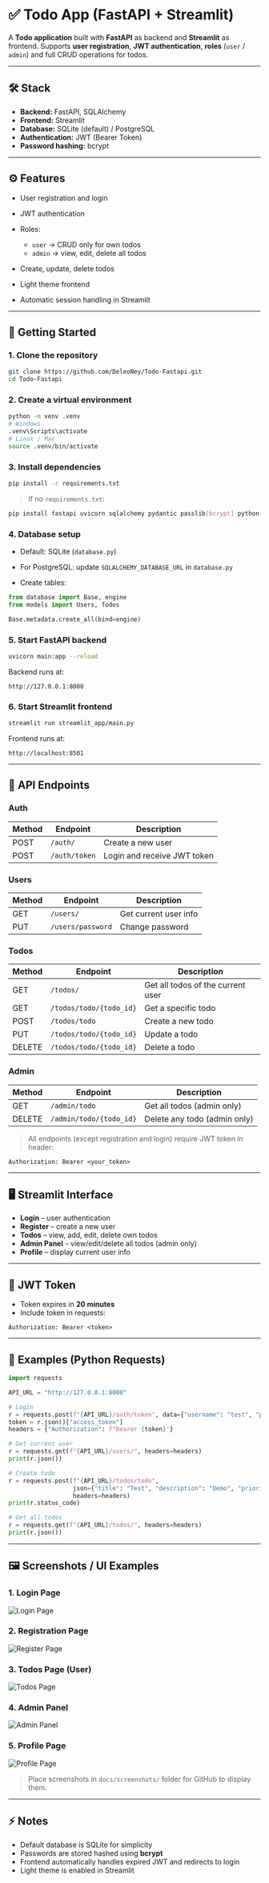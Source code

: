 # ✅ Todo App (FastAPI + Streamlit)

A **Todo application** built with **FastAPI** as backend and **Streamlit** as frontend.
Supports **user registration**, **JWT authentication**, **roles** (`user` / `admin`) and full CRUD operations for todos.

---

## 🛠 Stack

* **Backend:** FastAPI, SQLAlchemy
* **Frontend:** Streamlit
* **Database:** SQLite (default) / PostgreSQL
* **Authentication:** JWT (Bearer Token)
* **Password hashing:** bcrypt

---

## ⚙ Features

* User registration and login
* JWT authentication
* Roles:

  * `user` → CRUD only for own todos
  * `admin` → view, edit, delete all todos
* Create, update, delete todos
* Light theme frontend
* Automatic session handling in Streamlit

---

## 🚀 Getting Started

### 1. Clone the repository

```bash
git clone https://github.com/DeleoNey/Todo-Fastapi.git
cd Todo-Fastapi
```

### 2. Create a virtual environment

```bash
python -m venv .venv
# Windows
.venv\Scripts\activate
# Linux / Mac
source .venv/bin/activate
```

### 3. Install dependencies

```bash
pip install -r requirements.txt
```

> If no `requirements.txt`:

```bash
pip install fastapi uvicorn sqlalchemy pydantic passlib[bcrypt] python-jose streamlit
```

### 4. Database setup

* Default: SQLite (`database.py`)

* For PostgreSQL: update `SQLALCHEMY_DATABASE_URL` in `database.py`

* Create tables:

```python
from database import Base, engine
from models import Users, Todos

Base.metadata.create_all(bind=engine)
```

### 5. Start FastAPI backend

```bash
uvicorn main:app --reload
```

Backend runs at:

```
http://127.0.0.1:8000
```

### 6. Start Streamlit frontend

```bash
streamlit run streamlit_app/main.py
```

Frontend runs at:

```
http://localhost:8501
```

---

## 🔗 API Endpoints

### Auth

| Method | Endpoint      | Description                 |
| ------ | ------------- | --------------------------- |
| POST   | `/auth/`      | Create a new user           |
| POST   | `/auth/token` | Login and receive JWT token |

### Users

| Method | Endpoint          | Description           |
| ------ | ----------------- | --------------------- |
| GET    | `/users/`         | Get current user info |
| PUT    | `/users/password` | Change password       |

### Todos

| Method | Endpoint                | Description                       |
| ------ | ----------------------- | --------------------------------- |
| GET    | `/todos/`               | Get all todos of the current user |
| GET    | `/todos/todo/{todo_id}` | Get a specific todo               |
| POST   | `/todos/todo`           | Create a new todo                 |
| PUT    | `/todos/todo/{todo_id}` | Update a todo                     |
| DELETE | `/todos/todo/{todo_id}` | Delete a todo                     |

### Admin

| Method | Endpoint                | Description                  |
| ------ | ----------------------- | ---------------------------- |
| GET    | `/admin/todo`           | Get all todos (admin only)   |
| DELETE | `/admin/todo/{todo_id}` | Delete any todo (admin only) |

> All endpoints (except registration and login) require JWT token in header:

```
Authorization: Bearer <your_token>
```

---

## 🖥 Streamlit Interface

* **Login** – user authentication
* **Register** – create a new user
* **Todos** – view, add, edit, delete own todos
* **Admin Panel** – view/edit/delete all todos (admin only)
* **Profile** – display current user info

---

## 🔑 JWT Token

* Token expires in **20 minutes**
* Include token in requests:

```
Authorization: Bearer <token>
```

---

## 📝 Examples (Python Requests)

```python
import requests

API_URL = "http://127.0.0.1:8000"

# Login
r = requests.post(f"{API_URL}/auth/token", data={"username": "test", "password": "1234"})
token = r.json()["access_token"]
headers = {"Authorization": f"Bearer {token}"}

# Get current user
r = requests.get(f"{API_URL}/users/", headers=headers)
print(r.json())

# Create todo
r = requests.post(f"{API_URL}/todos/todo",
                  json={"title": "Test", "description": "Demo", "priority": 3, "complete": False},
                  headers=headers)
print(r.status_code)

# Get all todos
r = requests.get(f"{API_URL}/todos/", headers=headers)
print(r.json())
```

---

## 🖼 Screenshots / UI Examples

### 1. Login Page

![Login Page](docs/screenshots/login.png)

### 2. Registration Page

![Register Page](docs/screenshots/register.png)

### 3. Todos Page (User)

![Todos Page](docs/screenshots/todos_user.png)

### 4. Admin Panel

![Admin Panel](docs/screenshots/admin_panel.png)

### 5. Profile Page

![Profile Page](docs/screenshots/profile.png)

> Place screenshots in `docs/screenshots/` folder for GitHub to display them.

---

## ⚡ Notes

* Default database is SQLite for simplicity
* Passwords are stored hashed using **bcrypt**
* Frontend automatically handles expired JWT and redirects to login
* Light theme is enabled in Streamlit
